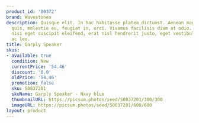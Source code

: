 ```yaml
---
product_id: '00372'
brand: Wavestones
description: Quisque elit. In hac habitasse platea dictumst. Aenean magna nisl, mollis
  quis, molestie eu, feugiat in, orci. Vivamus facilisis diam at odio. Integer semper,
  nisi eget suscipit eleifend, erat nisl hendrerit justo, eget vestibulum lorem justo
  ac leo.
title: Garply Speaker
skus:
- available: true
  condition: New
  currentPrice: '54.46'
  discount: '0.0'
  oldPrice: '54.46'
  promotion: false
  sku: S0037201
  skuName: Garply Speaker - Navy blue
  thumbnailURL: https://picsum.photos/seed/S0037201/300/300
  imageURL: https://picsum.photos/seed/S0037201/600/600
layout: product
---
```

